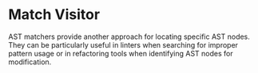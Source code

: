 # Match Visitor
AST matchers provide another approach for locating specific AST nodes. They can be particularly useful in linters when searching for improper pattern usage or in refactoring tools when identifying AST nodes for modification.